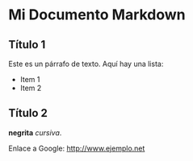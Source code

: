 # Mi Documento Markdown

## Título 1

Este es un párrafo de texto.
Aquí hay una lista:

- Item 1
- Item 2

## Título 2

**negrita**
 *cursiva*.

Enlace a Google: <http://www.ejemplo.net>

